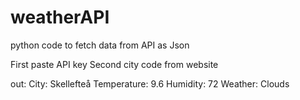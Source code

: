 # weatherAPI
python code to fetch data from API as Json

First paste API key
Second city code from website

out:
City: Skellefteå
Temperature: 9.6
Humidity: 72
Weather: Clouds
